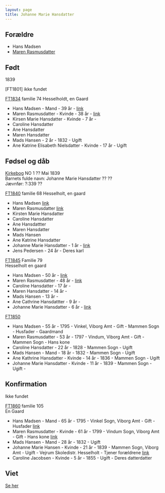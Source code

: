 ```yaml
---
layout: page
title: Johanne Marie Hansdatter
---
```


## Forældre
* Hans Madsen
* [Maren Rasmusdatter](/stamt/maren-rasmusdatter/)

## Født
1839

[FT1801]
ikke fundet

[FT1834](https://www.danishfamilysearch.dk/census1834/sogn2002) familie 74
Hesselholdt, en Gaard  
* Hans Madsen - Mand - 39 år - [link](https://www.danishfamilysearch.dk/cid3133159)  
* Maren Rasmusdatter - Kvinde - 38 år - [link](https://www.danishfamilysearch.dk/cid3133160)  
* Kirsen Marie Hansdatter - Kvinde - 7 år - 
* Caroline Hansdatter
* Ane Hansdatter
* Maren Hansdatter
* Mads Hansen - 2 år - 1832 - Ugift  
* Ane Katrine Elisabeth Nielsdatter - Kvinde - 17 år - Ugift

## Fødsel og dåb
[Kirkebog](https://www.danishfamilysearch.dk/ao/opslag14538249) NO 1
?? Mai 1839  
Barnets fulde navn: Johanne Marie Hansdatter
??
??  
Jævnfør: ?:339
??

[FT1840](https://www.danishfamilysearch.dk/census1840/sogn2002) familie 68
Hesselholt, en gaard
* Hans Madsen [link](https://www.danishfamilysearch.dk/cid4497692)
* Maren Rasmusdatter [link](https://www.danishfamilysearch.dk/cid4497693)  
* Kirsten Marie Hansdatter
* Caroline Hansdatter
* Ane Hansdattter
* Maren Hansdatter
* Mads Hansen
* Ane Katrine Hansdatter
* Johanne Marie Hansdatter - 1 år - [link](https://www.danishfamilysearch.dk/cid4497700)   
* Jens Pedersen - 24 år - Deres karl

[FT1845](https://www.danishfamilysearch.dk/census1845/sogn2002) Familie 79  
Hesselholt en gaard  
* Hans Madsen - 50 år - [link](https://www.danishfamilysearch.dk/cid5676286)  
* Maren Rasmusdatter - 48 år - [link](https://www.danishfamilysearch.dk/cid5676287)  
* Caroline Hansdatter - 17 år - 
* Maren Hansdatter - 14 år - 
* Mads Hansen - 13 år -
* Ane Cathrine Hansdattter - 9 år - 
* Johanne Marie Hansdatter - 6 år - [link](https://www.danishfamilysearch.dk/cid5676292)  

[FT1850](https://www.danishfamilysearch.dk/census1850/sogn2002)  
* Hans Madsen - 55 år - 1795 - Vinkel, Viborg Amt - Gift - Mammen Sogn - Husfader - Gaardmand  
* Maren Rasmusdatter - 53 år - 1797 - Vindum, Viborg Amt - Gift - Mammen Sogn - Hans kone  
* Caroline Hansdatter - 22 år - 1828 - Mammen Sogn - Ugift  
* Mads Hansen - Mand - 18 år - 1832 - Mammen Sogn - Ugift  
* Ane Kathrine Hansdatter - Kvinde - 14 år - 1836 - Mammen Sogn - Ugift  
* Johanne Marie Hansdatter - Kvinde - 11 år - 1839 - Mammen Sogn - Ugift -  

## Konfirmation
Ikke fundet

[FT1860](https://www.danishfamilysearch.dk/census1860/sogn2002) familie 105  
En Gaard
* Hans Madsen - Mand - 65 år - 1795 - Vinkel Sogn, Viborg Amt - Gift - Husfader [link](https://www.danishfamilysearch.dk/cid15902992)
* Maren Rasmusdatter - Kvinde - 61 år - 1799 - Vindum Sogn, Viborg Amt - Gift - Hans kone [link](https://www.danishfamilysearch.dk/cid15902993)
* Mads Hansen - Mand - 28 år - 1832 - Ugift
* Johanne Marie Hansen - Kvinde - 21 år - 1839 - Mammen Sogn, Viborg Amt - Ugift - Vejrum Skoledistr. Hesselholt - Tjener forældrene [link](https://www.danishfamilysearch.dk/cid15902995)  
* Caroline Jacobsen - Kvinde - 5 år - 1855 - Ugift - Deres datterdatter 

## Viet

[Se her](/stamt/jens-christian-jensen-quorning/)
